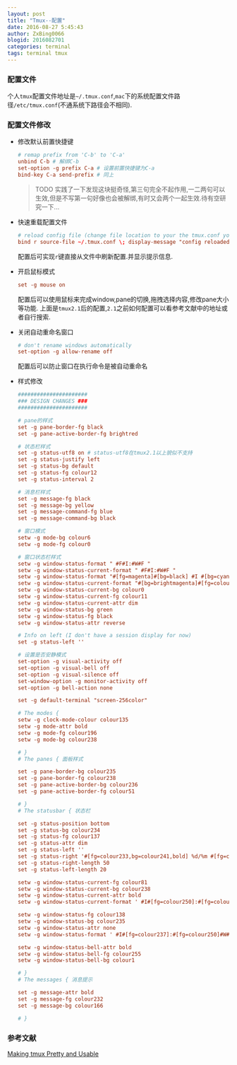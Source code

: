 ```yaml
---
layout: post
title: "Tmux--配置"
date: 2016-08-27 5:45:43
author: ZxBing0066
blogid: 2016082701
categories: terminal
tags: terminal tmux
---
```


### 配置文件

个人`tmux`配置文件地址是`~/.tmux.conf`,`mac`下的系统配置文件路径`/etc/tmux.conf`(不通系统下路径会不相同).

### 配置文件修改

* 修改默认前置快捷键

  ```conf
  # remap prefix from 'C-b' to 'C-a'
  unbind C-b # 解绑C-b
  set-option -g prefix C-a # 设置前置快捷键为C-a
  bind-key C-a send-prefix # 同上
  ```
  
  > TODO
  > 实践了一下发现这块挺奇怪,第三句完全不起作用,一二两句可以生效,但是不写第一句好像也会被解绑,有时又会两个一起生效.待有空研究一下...

* 快速重载配置文件

  ```conf
  # reload config file (change file location to your the tmux.conf you want to use)
  bind r source-file ~/.tmux.conf \; display-message "config reloaded"
  ```

  配置后可实现`r`键直接从文件中刷新配置.并显示提示信息.

* 开启鼠标模式

  ```conf
  set -g mouse on
  ```

  配置后可以使用鼠标来完成window,pane的切换,拖拽选择内容,修改pane大小等功能.
  上面是`tmux2.1`后的配置,`2.1`之前如何配置可以看参考文献中的地址或者自行搜索.

* 关闭自动重命名窗口

  ```conf
  # don't rename windows automatically
  set-option -g allow-rename off
  ```

  配置后可以防止窗口在执行命令是被自动重命名

* 样式修改

  ```conf
  ######################
  ### DESIGN CHANGES ###
  ######################

  # pane的样式
  set -g pane-border-fg black
  set -g pane-active-border-fg brightred

  # 状态栏样式
  set -g status-utf8 on # status-utf8在tmux2.1以上貌似不支持
  set -g status-justify left
  set -g status-bg default
  set -g status-fg colour12
  set -g status-interval 2

  # 消息栏样式
  set -g message-fg black
  set -g message-bg yellow
  set -g message-command-fg blue
  set -g message-command-bg black

  # 窗口模式
  setw -g mode-bg colour6
  setw -g mode-fg colour0

  # 窗口状态栏样式
  setw -g window-status-format " #F#I:#W#F "
  setw -g window-status-current-format " #F#I:#W#F "
  setw -g window-status-format "#[fg=magenta]#[bg=black] #I #[bg=cyan]#[fg=colour8] #W "
  setw -g window-status-current-format "#[bg=brightmagenta]#[fg=colour8] #I #[fg=colour8]#[bg=colour14] #W "
  setw -g window-status-current-bg colour0
  setw -g window-status-current-fg colour11
  setw -g window-status-current-attr dim
  setw -g window-status-bg green
  setw -g window-status-fg black
  setw -g window-status-attr reverse

  # Info on left (I don't have a session display for now)
  set -g status-left ''

  # 设置是否安静模式
  set-option -g visual-activity off
  set-option -g visual-bell off
  set-option -g visual-silence off
  set-window-option -g monitor-activity off
  set-option -g bell-action none

  set -g default-terminal "screen-256color"

  # The modes {
  setw -g clock-mode-colour colour135
  setw -g mode-attr bold
  setw -g mode-fg colour196
  setw -g mode-bg colour238

  # }
  # The panes { 面板样式

  set -g pane-border-bg colour235
  set -g pane-border-fg colour238
  set -g pane-active-border-bg colour236
  set -g pane-active-border-fg colour51

  # }
  # The statusbar { 状态栏

  set -g status-position bottom
  set -g status-bg colour234
  set -g status-fg colour137
  set -g status-attr dim
  set -g status-left ''
  set -g status-right '#[fg=colour233,bg=colour241,bold] %d/%m #[fg=colour233,bg=colour245,bold] %H:%M:%S '
  set -g status-right-length 50
  set -g status-left-length 20

  setw -g window-status-current-fg colour81
  setw -g window-status-current-bg colour238
  setw -g window-status-current-attr bold
  setw -g window-status-current-format ' #I#[fg=colour250]:#[fg=colour255]#W#[fg=colour50]#F '

  setw -g window-status-fg colour138
  setw -g window-status-bg colour235
  setw -g window-status-attr none
  setw -g window-status-format ' #I#[fg=colour237]:#[fg=colour250]#W#[fg=colour244]#F '

  setw -g window-status-bell-attr bold
  setw -g window-status-bell-fg colour255
  setw -g window-status-bell-bg colour1

  # }
  # The messages { 消息提示

  set -g message-attr bold
  set -g message-fg colour232
  set -g message-bg colour166

  # }
  ```

### 参考文献

[Making tmux Pretty and Usable](http://www.hamvocke.com/blog/a-guide-to-customizing-your-tmux-conf/)